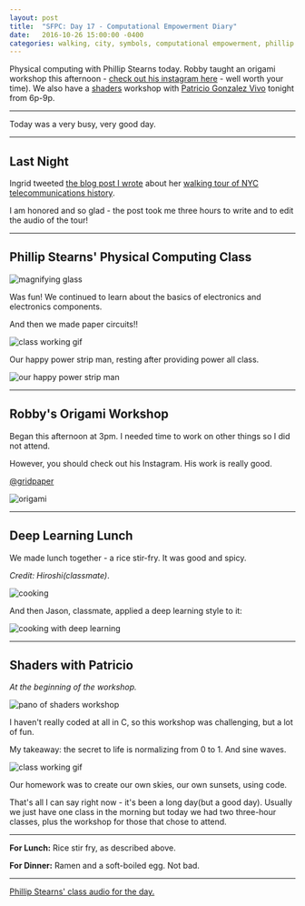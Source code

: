 ```yaml
---
layout: post
title:  "SFPC: Day 17 - Computational Empowerment Diary"
date:   2016-10-26 15:00:00 -0400
categories: walking, city, symbols, computational empowerment, phillip stearns, paper circuits, robby kraft, origami, patricio vivo gonzalez, shaders
---
```


Physical computing with Phillip Stearns today. Robby taught an origami workshop this afternoon - [check out his instagram here](https://www.instagram.com/gridpaper/) - well worth your time). We also have a [shaders](https://thebookofshaders.com/) workshop with [Patricio Gonzalez Vivo](http://patriciogonzalezvivo.com/) tonight from 6p-9p.

-----

Today was a very busy, very good day.

-----

<h2>Last Night</h2>

Ingrid tweeted [the blog post I wrote](https://alexdwagner.github.io/Ingrid-ARCH-Walking-Tour/) about her [walking tour of NYC telecommunications history](https://twitter.com/lifewinning/status/790652064141602816).

I am honored and so glad - the post took me three hours to write and to edit the audio of the tour!

-----

<h2>Phillip Stearns' Physical Computing Class</h2>

![magnifying glass](/images/IMG_4992.jpg)

Was fun! We continued to learn about the basics of electronics and electronics components.

And then we made paper circuits!!

![class working gif](/images/IMG_4999.gif)

Our happy power strip man, resting after providing power all class.

![our happy power strip man](/images/IMG_5003.jpg)

-----

<h2>Robby's Origami Workshop</h2>

Began this afternoon at 3pm. I needed time to work on other things so I did not attend.

However, you should check out his Instagram. His work is really good.

[@gridpaper](https://www.instagram.com/gridpaper/)

![origami](/images/IMG_5007.jpg)

-----

<h2>Deep Learning Lunch</h2>

We made lunch together - a rice stir-fry. It was good and spicy.

*Credit: Hiroshi(classmate)*.

![cooking](/images/102616cooking.jpg)

And then Jason, classmate, applied a deep learning style to it:

![cooking with deep learning](/images/102616cooking_DL.jpg)

-----

<h2>Shaders with Patricio</h2>

*At the beginning of the workshop.*

![pano of shaders workshop](/images/IMG_5024.jpg)

I haven't really coded at all in C, so this workshop was challenging, but a lot of fun.

My takeaway: the secret to life is normalizing from 0 to 1. And sine waves.

![class working gif](/images/IMG_5026.gif)

Our homework was to create our own skies, our own sunsets, using code.

That's all I can say right now - it's been a long day(but a good day). Usually we just have one class in the morning but today we had two three-hour classes, plus the workshop for those that chose to attend.

-----

**For Lunch:** Rice stir fry, as described above.

**For Dinner:** Ramen and a soft-boiled egg. Not bad.

-----

[Phillip Stearns' class audio for the day.](https://www.dropbox.com/s/iekxef4ewyi0hud/10262016%20-%20Phillip%20Stearns%20Class.m4a?dl=0)
